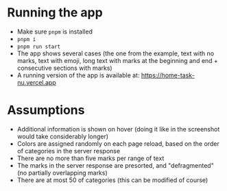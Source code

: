 # Running the app

- Make sure `pnpm` is installed
- `pnpm i`
- `pnpm run start`
- The app shows several cases (the one from the example, text with no marks, text with emoji, long text with marks at the beginning and end + consecutive sections with marks)
- A running version of the app is available at: https://home-task-nu.vercel.app

# Assumptions

- Additional information is shown on hover (doing it like in the screenshot would take considerably longer)
- Colors are assigned randomly on each page reload, based on the order of categories in the server response
- There are no more than five marks per range of text
- The marks in the server response are presorted, and "defragmented" (no partially overlapping marks)
- There are at most 50 of categories (this can be modified of course)